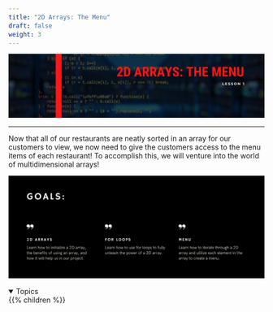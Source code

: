 ```yaml
---
title: "2D Arrays: The Menu"
draft: false
weight: 3
---
```


<!--<link rel="stylesheet" href="../../style.css">-->

![image](../img/2dhead.png)
<hr>

Now that all of our restaurants are neatly sorted in an array for our customers to view, we now need to give the customers access to the menu items of each restaurant! To accomplish this, we will venture into the world of multidimensional arrays!

![image](../img/2dgoals.png)

<details open>
<summary>Topics</summary>
{{% children %}}
</details>